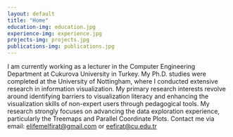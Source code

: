 ```yaml
---
layout: default
title: "Home"
education-img: education.jpg
experience-img: experience.jpg
projects-img: projects.jpg
publications-img: publications.jpg
---
```



I am currently working as a lecturer in the Computer Engineering Department at Cukurova University in Turkey. My Ph.D. studies were completed at the University of Nottingham, where I conducted extensive research in information visualization. My primary research interests revolve around identifying barriers to visualization literacy and enhancing the visualization skills of non-expert users through pedagogical tools. My research strongly focuses on advancing the data exploration experience, particularly the Treemaps and Parallel Coordinate Plots. Contact me via email: elifemelfirat@gmail.com or eefirat@cu.edu.tr
